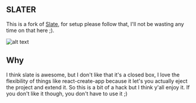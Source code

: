 SLATER
------

This is a fork of [Slate](https://github.com/Shopify/slate), for setup please follow that, I'll not be wasting any time on that here ;).

![alt text](https://s3.amazonaws.com/couchnyc/slater.png)

## Why
I think slate is awesome, but I don't like that it's a closed box, I love the flexibility of things like react-create-app because it let's you actually eject the project and extend it. So this is a bit of a hack but I think y'all enjoy it. If you don't like it though, you don't have to use it ;)

